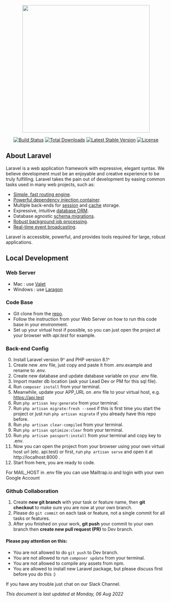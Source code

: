<p align="center"><a href="https://laravel.com" target="_blank"><img src="https://raw.githubusercontent.com/laravel/art/master/logo-lockup/5%20SVG/2%20CMYK/1%20Full%20Color/laravel-logolockup-cmyk-red.svg" width="400"></a></p>

<p align="center">
<a href="https://travis-ci.org/laravel/framework"><img src="https://travis-ci.org/laravel/framework.svg" alt="Build Status"></a>
<a href="https://packagist.org/packages/laravel/framework"><img src="https://img.shields.io/packagist/dt/laravel/framework" alt="Total Downloads"></a>
<a href="https://packagist.org/packages/laravel/framework"><img src="https://img.shields.io/packagist/v/laravel/framework" alt="Latest Stable Version"></a>
<a href="https://packagist.org/packages/laravel/framework"><img src="https://img.shields.io/packagist/l/laravel/framework" alt="License"></a>
</p>


## About Laravel

Laravel is a web application framework with expressive, elegant syntax. We believe development must be an enjoyable and creative experience to be truly fulfilling. Laravel takes the pain out of development by easing common tasks used in many web projects, such as:

- [Simple, fast routing engine](https://laravel.com/docs/routing).
- [Powerful dependency injection container](https://laravel.com/docs/container).
- Multiple back-ends for [session](https://laravel.com/docs/session) and [cache](https://laravel.com/docs/cache) storage.
- Expressive, intuitive [database ORM](https://laravel.com/docs/eloquent).
- Database agnostic [schema migrations](https://laravel.com/docs/migrations).
- [Robust background job processing](https://laravel.com/docs/queues).
- [Real-time event broadcasting](https://laravel.com/docs/broadcasting).

Laravel is accessible, powerful, and provides tools required for large, robust applications.

## Local Development

### Web Server

- Mac : use [Valet](https://laravel.com/docs/8.x/valet)
- Windows : use [Laragon](https://laragon.org/)

### Code Base

- Git clone from the [repo](https://github.com/andhiy01/Simple-Rest-API-Laravel-With-Passport).
- Follow the instruction from your Web Server on how to run this code base in your environment.
- Set up your virtual host if possible, so you can just open the project at your browser with _api.test_ for example.

### Back-end Config

0. Install Laravel version 9^ and PHP version 8.1^
1. Create new .env file, just copy and paste it from .env.example and rename to .env.
2. Create new database and update database variable on your .env file.
3. Import master db location (ask your Lead Dev or PM for this sql file).
4. Run `composer install` from your terminal.
5. Meanwhile, update your APP_URL on .env file to your virtual host, e.g. https://api.test
6. Run `php artisan key:generate` from your terminal.
7. Run `php artisan migrate:fresh --seed` if this is first time you start the project or just run `php artisan migrate` if you already have this repo before.
8. Run `php artisan clear-compiled` from your terminal.
9. Run `php artisan optimize:clear` from your terminal.
10. Run `php artisan passport:install` from your terminal and copy key to .env.
11. Now you can open the project from your browser using your own virtual host url (etc. api.test) or first, run `php artisan serve` and open it at http://localhost:8000 .
12. Start from here, you are ready to code.

For MAIL_HOST in .env file you can use Mailtrap.io and login with your own Google Account

### Github Collaboration
1. Create **new git branch** with your task or feature name, then **git checkout** to make sure you are now at your own branch.
2. Please do `git commit` on each task or feature, not a single commit for all tasks or features.
3. After you finished on your work, **git push** your commit to your own branch then **create new pull request (PR)** to Dev branch.

#### Please pay attention on this:
- You are not allowed to do `git push` to Dev branch.
- You are not allowed to run `composer update` from your terminal.
- You are not allowed to compile any assets from npm.
- You are allowed to install new Laravel package, but please discuss first before you do this :)

If you have any trouble just chat on our Slack Channel.

_This document is last updated at Monday, 06 Aug 2022_
